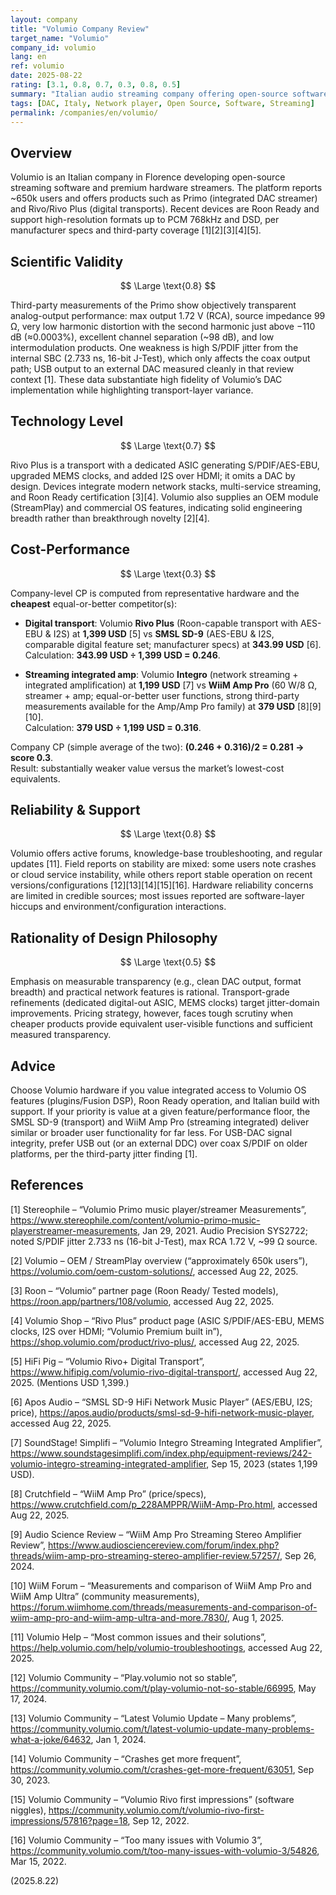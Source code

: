 ```yaml
---
layout: company
title: "Volumio Company Review"
target_name: "Volumio"
company_id: volumio
lang: en
ref: volumio
date: 2025-08-22
rating: [3.1, 0.8, 0.7, 0.3, 0.8, 0.5]
summary: "Italian audio streaming company offering open-source software and premium hardware streamers with excellent third-party-verified analog output performance but mixed software stability; cost-performance is weak versus cheaper, functionally equivalent competitors."
tags: [DAC, Italy, Network player, Open Source, Software, Streaming]
permalink: /companies/en/volumio/
---
```

## Overview

Volumio is an Italian company in Florence developing open-source streaming software and premium hardware streamers. The platform reports ~650k users and offers products such as Primo (integrated DAC streamer) and Rivo/Rivo Plus (digital transports). Recent devices are Roon Ready and support high-resolution formats up to PCM 768kHz and DSD, per manufacturer specs and third-party coverage [1][2][3][4][5].

## Scientific Validity

$$ \Large \text{0.8} $$

Third-party measurements of the Primo show objectively transparent analog-output performance: max output 1.72 V (RCA), source impedance 99 Ω, very low harmonic distortion with the second harmonic just above −110 dB (≈0.0003%), excellent channel separation (~98 dB), and low intermodulation products. One weakness is high S/PDIF jitter from the internal SBC (2.733 ns, 16-bit J-Test), which only affects the coax output path; USB output to an external DAC measured cleanly in that review context [1]. These data substantiate high fidelity of Volumio’s DAC implementation while highlighting transport-layer variance.

## Technology Level

$$ \Large \text{0.7} $$

Rivo Plus is a transport with a dedicated ASIC generating S/PDIF/AES-EBU, upgraded MEMS clocks, and added I2S over HDMI; it omits a DAC by design. Devices integrate modern network stacks, multi-service streaming, and Roon Ready certification [3][4]. Volumio also supplies an OEM module (StreamPlay) and commercial OS features, indicating solid engineering breadth rather than breakthrough novelty [2][4].

## Cost-Performance

$$ \Large \text{0.3} $$

Company-level CP is computed from representative hardware and the **cheapest** equal-or-better competitor(s):

- **Digital transport**: Volumio **Rivo Plus** (Roon-capable transport with AES-EBU & I2S) at **1,399 USD** [5] vs **SMSL SD-9** (AES-EBU & I2S, comparable digital feature set; manufacturer specs) at **343.99 USD** [6].  
  Calculation: **343.99 USD ÷ 1,399 USD = 0.246**.

- **Streaming integrated amp**: Volumio **Integro** (network streaming + integrated amplification) at **1,199 USD** [7] vs **WiiM Amp Pro** (60 W/8 Ω, streamer + amp; equal-or-better user functions, strong third-party measurements available for the Amp/Amp Pro family) at **379 USD** [8][9][10].  
  Calculation: **379 USD ÷ 1,199 USD = 0.316**.

Company CP (simple average of the two): **(0.246 + 0.316)/2 = 0.281 → score 0.3**.  
Result: substantially weaker value versus the market’s lowest-cost equivalents.

## Reliability & Support

$$ \Large \text{0.8} $$

Volumio offers active forums, knowledge-base troubleshooting, and regular updates [11]. Field reports on stability are mixed: some users note crashes or cloud service instability, while others report stable operation on recent versions/configurations [12][13][14][15][16]. Hardware reliability concerns are limited in credible sources; most issues reported are software-layer hiccups and environment/configuration interactions.

## Rationality of Design Philosophy

$$ \Large \text{0.5} $$

Emphasis on measurable transparency (e.g., clean DAC output, format breadth) and practical network features is rational. Transport-grade refinements (dedicated digital-out ASIC, MEMS clocks) target jitter-domain improvements. Pricing strategy, however, faces tough scrutiny when cheaper products provide equivalent user-visible functions and sufficient measured transparency.

## Advice

Choose Volumio hardware if you value integrated access to Volumio OS features (plugins/Fusion DSP), Roon Ready operation, and Italian build with support. If your priority is value at a given feature/performance floor, the SMSL SD-9 (transport) and WiiM Amp Pro (streaming integrated) deliver similar or broader user functionality for far less. For USB-DAC signal integrity, prefer USB out (or an external DDC) over coax S/PDIF on older platforms, per the third-party jitter finding [1].

## References

[1] Stereophile – “Volumio Primo music player/streamer Measurements”, https://www.stereophile.com/content/volumio-primo-music-playerstreamer-measurements, Jan 29, 2021. Audio Precision SYS2722; noted S/PDIF jitter 2.733 ns (16-bit J-Test), max RCA 1.72 V, ~99 Ω source.

[2] Volumio – OEM / StreamPlay overview (“approximately 650k users”), https://volumio.com/oem-custom-solutions/, accessed Aug 22, 2025.

[3] Roon – “Volumio” partner page (Roon Ready/ Tested models), https://roon.app/partners/108/volumio, accessed Aug 22, 2025.

[4] Volumio Shop – “Rivo Plus” product page (ASIC S/PDIF/AES-EBU, MEMS clocks, I2S over HDMI; “Volumio Premium built in”), https://shop.volumio.com/product/rivo-plus/, accessed Aug 22, 2025.

[5] HiFi Pig – “Volumio Rivo+ Digital Transport”, https://www.hifipig.com/volumio-rivo-digital-transport/, accessed Aug 22, 2025. (Mentions USD 1,399.)

[6] Apos Audio – “SMSL SD-9 HiFi Network Music Player” (AES/EBU, I2S; price), https://apos.audio/products/smsl-sd-9-hifi-network-music-player, accessed Aug 22, 2025.

[7] SoundStage! Simplifi – “Volumio Integro Streaming Integrated Amplifier”, https://www.soundstagesimplifi.com/index.php/equipment-reviews/242-volumio-integro-streaming-integrated-amplifier, Sep 15, 2023 (states 1,199 USD).

[8] Crutchfield – “WiiM Amp Pro” (price/specs), https://www.crutchfield.com/p_228AMPPR/WiiM-Amp-Pro.html, accessed Aug 22, 2025.

[9] Audio Science Review – “WiiM Amp Pro Streaming Stereo Amplifier Review”, https://www.audiosciencereview.com/forum/index.php?threads/wiim-amp-pro-streaming-stereo-amplifier-review.57257/, Sep 26, 2024.

[10] WiiM Forum – “Measurements and comparison of WiiM Amp Pro and WiiM Amp Ultra” (community measurements), https://forum.wiimhome.com/threads/measurements-and-comparison-of-wiim-amp-pro-and-wiim-amp-ultra-and-more.7830/, Aug 1, 2025.

[11] Volumio Help – “Most common issues and their solutions”, https://help.volumio.com/help/volumio-troubleshootings, accessed Aug 22, 2025.

[12] Volumio Community – “Play.volumio not so stable”, https://community.volumio.com/t/play-volumio-not-so-stable/66995, May 17, 2024.

[13] Volumio Community – “Latest Volumio Update – Many problems”, https://community.volumio.com/t/latest-volumio-update-many-problems-what-a-joke/64632, Jan 1, 2024.

[14] Volumio Community – “Crashes get more frequent”, https://community.volumio.com/t/crashes-get-more-frequent/63051, Sep 30, 2023.

[15] Volumio Community – “Volumio Rivo first impressions” (software niggles), https://community.volumio.com/t/volumio-rivo-first-impressions/57816?page=18, Sep 12, 2022.

[16] Volumio Community – “Too many issues with Volumio 3”, https://community.volumio.com/t/too-many-issues-with-volumio-3/54826, Mar 15, 2022.

(2025.8.22)

